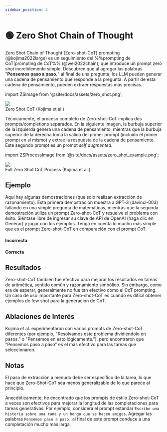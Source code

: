 ```yaml
---
sidebar_position: 4
---
```


# 🟢 Zero Shot Chain of Thought

Zero Shot Chain of Thought (Zero-shot-CoT) prompting (@kojima2022large) es un seguimiento del %%prompting de CoT|prompting de CoT%% (@wei2022chain), que introduce un prompt zero shot increíblemente simple. Descubren que al agregar las palabras "**Pensemos paso a paso.**" al final de una pregunta, los LLM pueden generar una cadena de pensamiento que responde a la pregunta. A partir de esta cadena de pensamiento, pueden extraer respuestas más precisas.

import ZSImage from '@site/docs/assets/zero_shot.png';

<div style={{textAlign: 'center'}}>
  <img src={ZSImage} style={{width: "500px"}} />
</div>

<div style={{textAlign: 'center'}}>
Zero Shot CoT (Kojima et al.)
</div>

Técnicamente, el proceso completo de Zero-shot-CoT implica dos prompts/completions separados. En la siguiente imagen, la burbuja superior de la izquierda genera una cadena de pensamiento, mientras que la burbuja superior de la derecha toma la salida del primer prompt (incluido el primer prompt en sí mismo) y extrae la respuesta de la cadena de pensamiento. Este segundo prompt es un prompt _self augmented_.

import ZSProcessImage from '@site/docs/assets/zero_shot_example.png';

<div style={{textAlign: 'center'}}>
  <img src={ZSProcessImage} style={{width: "500px"}} />
</div>

<div style={{textAlign: 'center'}}>
Full Zero Shot CoT Process (Kojima et al.)
</div>

## Ejemplo

Aquí hay algunas demostraciones (que solo realizan extracción de razonamiento). Esta primera demostración muestra a GPT-3 (davinci-003) fallando en una simple pregunta de matemáticas, mientras que la segunda demostración utiliza un prompt Zero-shot-CoT y resuelve el problema con éxito. Siéntase libre de ingresar su clave de API de OpenAI (haga clic en Generar) y jugar con los ejemplos. Tenga en cuenta lo mucho más simple que es el prompt Zero-shot-CoT en comparación con el prompt CoT.

#### Incorrecta

<div trydyno-embed="" openai-model="text-davinci-003" initial-prompt="Si John tiene 5 peras, luego come 2, y compra 5 más, luego le da 3 a su amigo, ¿cuántas peras tiene?" initial-response="John tiene 8 peras." max-tokens="256" box-rows="3" model-temp="0.7" top-p="1"></div>

#### Correcta

<div trydyno-embed="" openai-model="text-davinci-003" initial-prompt="Si John tiene 5 peras, luego come 2, y compra 5 más, luego le da 3 a su amigo, ¿cuántas peras tiene?\n\nPensemos paso a paso." initial-response="John comienza con 5 peras. Come 2 peras, lo que lo deja con 3 peras. Compra 5 peras más, lo que le da un total de 8 peras. Le da 3 peras a su amigo, lo que lo deja con solo 5 peras." max-tokens="256" box-rows="5" model-temp="0.7" top-p="1"></div>

## Resultados

Zero-shot-CoT también fue efectivo para mejorar los resultados en tareas de aritmética, sentido común y razonamiento simbólico. Sin embargo, como era de esperar, generalmente no fue tan efectivo como el CoT prompting. Un caso de uso importante para Zero-shot-CoT es cuando es difícil obtener ejemplos de few shot para la generación de CoT.

## Ablaciones de Interés

Kojima et al. experimentaron con varios prompts de Zero-shot-CoT diferentes (por ejemplo, "Resolvamos este problema dividiéndolo en pasos." o "Pensemos en esto lógicamente."), pero encontraron que "Pensemos paso a paso" es el más efectivo para las tareas que seleccionaron.

## Notas

El paso de extracción a menudo debe ser específico de la tarea, lo que hace que Zero-Shot-CoT sea menos generalizable de lo que parece al principio.

Anecdóticamente, he encontrado que los prompts de estilo Zero-shot-CoT a veces son efectivos para mejorar la longitud de las completaciones para tareas generativas. Por ejemplo, considera el prompt estándar `Escribe una historia sobre una rana y un hongo que se hacen amigos`. Agregar las palabras `Pensemos paso a paso.` al final de este prompt conduce a una completación mucho más larga.
